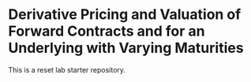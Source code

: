 # Derivative Pricing and Valuation of Forward  Contracts and for an Underlying  with Varying Maturities

This is a reset lab starter repository.
